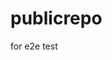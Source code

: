 # publicrepo
for e2e test

























































































































































































































































































































































































































































































































































































































































































































































































































































































































































































































































































































































































































































































































































































































































































































































































































































































































































































































































































































































































































































































































































































































































































































































